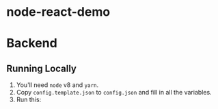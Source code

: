 node-react-demo
=====================
# Backend
## Running Locally

1. You'll need `node` v8 and `yarn`.
2. Copy `config.template.json` to `config.json` and fill in all the variables.
3. Run this: 

